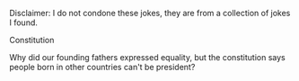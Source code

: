 Disclaimer: I do not condone these jokes, they are from a collection of jokes I found.

Constitution

Why did our founding fathers expressed equality, but the constitution says people born in other countries can't be president?


